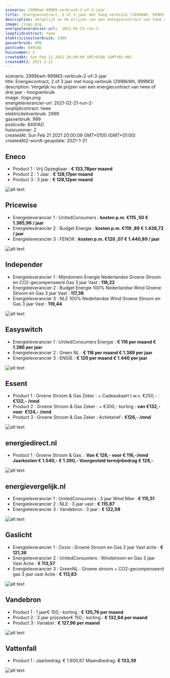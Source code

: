 ```yaml
---
scenario: 2999kwh-999M3-verbruik-2-of-3-jaar  
title:  Energiecontract, 2 of 3 jaar met hoog verbruik (2999kWh, 999M3)  
description: Vergelijk nu de prijzen van een energiecontract van twee of drie jaar - hoogverbruik  
image: /logo.png  
energieleverancier-url:  2021-02-21-run-2-  
looptijdcontract: twee  
elektriciteitverbruik: 2999  
gasverbruik: 999  
postcode: 8491AD  
huisnummer: 2  
createdAt: Sun Feb 21 2021 20:00:09 GMT+0100 (GMT+01:00)  
createdAt2: 2021-1-21  
---
```

scenario: 2999kwh-999M3-verbruik-2-of-3-jaar  
title:  Energiecontract, 2 of 3 jaar met hoog verbruik (2999kWh, 999M3)  
description: Vergelijk nu de prijzen van een energiecontract van twee of drie jaar - hoogverbruik  
image: /logo.png  
energieleverancier-url:  2021-02-21-run-2-  
looptijdcontract: twee  
elektriciteitverbruik: 2999  
gasverbruik: 999  
postcode: 8491AD  
huisnummer: 2  
createdAt: Sun Feb 21 2021 20:00:09 GMT+0100 (GMT+01:00)  
createdAt2-wordt-geupdate: 2021-1-21  

## Eneco    
   
- Product 1 :  Vrij Opzegbaar  : **€ 133,78per maand**  
- Product 2 :  1 Jaar : **€ 128,17per maand**   
- Product 3 :  3 jaar :  **€ 128,12per maand**  
 
![alt text](/img/el/eneco-2999kwh-999M3-verbruik-2-of-3-jaar-week7.png "Vergelijk energietarieven Eneco")
## Pricewise    
    
- Energieleverancier 1 :  UnitedConsumers  :  **kosten p.m. €115 ,50 € 1.385,96 / jaar**  
- Energieleverancier 2 :  Budget Energie :  **kosten p.m. €119 ,89 € 1.438,72 / jaar**  
- Energieleverancier 3 :  FENOR :  **kosten p.m. €120 ,07 € 1.440,89 / jaar** 
 
![alt text](/img/el/pricewise-2999kwh-999M3-verbruik-2-of-3-jaar-week7.png "Vergelijk energietarieven Pricewise")
## Independer    
  
- Energieleverancier 1 :  Mijndomein Energie Nederlandse Groene Stroom en CO2-gecompenseerd Gas 3 jaar Vast  :  **116,22**  
- Energieleverancier 2 :  Budget Energie 100% Nederlandse Wind Groene Stroom en Gas 3 jaar Vast :  **117,38**  
- Energieleverancier 3 :  NLE 100% Nederlandse Wind Groene Stroom en Gas 3 jaar Vast :  **119,44**  

 
![alt text](/img/el/independer-2999kwh-999M3-verbruik-2-of-3-jaar-week7.png "Vergelijk energietarieven Independer")
## Easyswitch    
 
- Energieleverancier 1 :  UnitedConsumers Energie  : **€ 116 per maand € 1.386 per jaar**   
- Energieleverancier 2 :  Green NL : **€ 116 per maand € 1.389 per jaar**  
- Energieleverancier 3 :  ENGIE :  **€ 120 per maand € 1.440 per jaar**   
 
![alt text](/img/el/easyswitch-2999kwh-999M3-verbruik-2-of-3-jaar-week7.png "Vergelijk energietarieven Easyswitch")
## Essent    
  
- Product 1 :  Groene Stroom & Gas Zeker  : + Cadeaukaart t.w.v. €250,-  : **€132,- /mnd**  
- Product 2 :  Groene Stroom & Gas Zeker : + €300,- korting  : **van €132,- voor  €124,- /mnd**  
- Product 3 :  Groene Stroom & Gas Zeker :  Actietarief  : **€126,- /mnd**  
 

![alt text](/img/el/essent-2999kwh-999M3-verbruik-2-of-3-jaar-week7.png "Vergelijk energietarieven Essent")
## energiedirect.nl    

- Product 1 :  Groene Stroom & Gas.  : **Van € 128,- voor € 116,-/mnd Jaarkosten € 1.540,- € 1.390,- Voorgesteld termijnbedrag € 128,-**  
 
![alt text](/img/el/energiedirect-2999kwh-999M3-verbruik-2-of-3-jaar-week7.png "Vergelijk energietarieven energiedirect.nl")
## energievergelijk.nl    
   
- Energieleverancier 1 :  UnitedConsumers  : 3 jaar Wind Mee   : **€ 115,51**  
- Energieleverancier 2 :  NLE : 3 jaar vast   : **€ 115,87**  
- Energieleverancier 3 :  Vandebron :  3 jaar   : **€ 122,08**  
 
![alt text](/img/el/energievergelijk-2999kwh-999M3-verbruik-2-of-3-jaar-week7.png "Vergelijk energietarieven energievergelijk.nl")
## Gaslicht    
  
- Energieleverancier 1 : Oxxio : Groene Stroom en Gas 3 jaar Vast actie : **€ 121,36**   
- Energieleverancier 2 : UnitedConsumers : Windstroom en Gas 3 jaar Vast Actie : **€ 113,57**   
- Energieleverancier 3 : GreenNL : Groene stroom + CO2-gecompenseerd gas 3 jaar vast Actie : **€ 113,83**  

![alt text](/img/el/gaslicht-2999kwh-999M3-verbruik-2-of-3-jaar-week7.png "Vergelijk energietarieven gaslicht")
## Vandebron    

- Product 1 :  1 jaar€ 150,- korting  :  **€ 135,76 per maand**   
- Product 2 :  3 jaar prijszeker€ 150,- korting :  **€ 132,64 per maand**  
- Product 3 :  Variabel :  **€ 127,96 per maand**   
 
![alt text](/img/el/vandebron-2999kwh-999M3-verbruik-2-of-3-jaar-week7.png "Vergelijk energietarieven VandeBron")
## Vattenfall    
  
- Product 1 : Jaarbedrag: € 1.600,67  Maandbedrag: **€ 133,39**   

![alt text](/img/el/vattenfall-2999kwh-999M3-verbruik-2-of-3-jaar-week7.png "Vergelijk energietarieven Vattenfall")